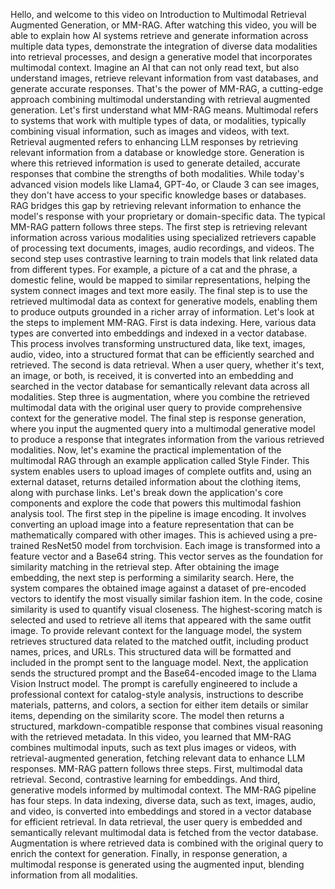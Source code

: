 Hello, and welcome to this video on Introduction to Multimodal Retrieval Augmented Generation, or MM-RAG. After watching this video, you will be able to explain how AI systems retrieve and generate information across multiple data types, demonstrate the integration of diverse data modalities into retrieval processes, and design a generative model that incorporates multimodal context. Imagine an AI that can not only read text, but also understand images, retrieve relevant information from vast databases, and generate accurate responses. That's the power of MM-RAG, a cutting-edge approach combining multimodal understanding with retrieval augmented generation. Let's first understand what MM-RAG means. Multimodal refers to systems that work with multiple types of data, or modalities, typically combining visual information, such as images and videos, with text. Retrieval augmented refers to enhancing LLM responses by retrieving relevant information from a database or knowledge store. Generation is where this retrieved information is used to generate detailed, accurate responses that combine the strengths of both modalities. While today's advanced vision models like Llama4, GPT-4o, or Claude 3 can see images, they don't have access to your specific knowledge bases or databases. RAG bridges this gap by retrieving relevant information to enhance the model's response with your proprietary or domain-specific data. The typical MM-RAG pattern follows three steps. The first step is retrieving relevant information across various modalities using specialized retrievers capable of processing text documents, images, audio recordings, and videos. The second step uses contrastive learning to train models that link related data from different types. For example, a picture of a cat and the phrase, a domestic feline, would be mapped to similar representations, helping the system connect images and text more easily. The final step is to use the retrieved multimodal data as context for generative models, enabling them to produce outputs grounded in a richer array of information. Let's look at the steps to implement MM-RAG. First is data indexing. Here, various data types are converted into embeddings and indexed in a vector database. This process involves transforming unstructured data, like text, images, audio, video, into a structured format that can be efficiently searched and retrieved. The second is data retrieval. When a user query, whether it's text, an image, or both, is received, it is converted into an embedding and searched in the vector database for semantically relevant data across all modalities. Step three is augmentation, where you combine the retrieved multimodal data with the original user query to provide comprehensive context for the generative model. The final step is response generation, where you input the augmented query into a multimodal generative model to produce a response that integrates information from the various retrieved modalities. Now, let's examine the practical implementation of the multimodal RAG through an example application called Style Finder. This system enables users to upload images of complete outfits and, using an external dataset, returns detailed information about the clothing items, along with purchase links. Let's break down the application's core components and explore the code that powers this multimodal fashion analysis tool. The first step in the pipeline is image encoding. It involves converting an upload image into a feature representation that can be mathematically compared with other images. This is achieved using a pre-trained ResNet50 model from torchvision. Each image is transformed into a feature vector and a Base64 string. This vector serves as the foundation for similarity matching in the retrieval step. After obtaining the image embedding, the next step is performing a similarity search. Here, the system compares the obtained image against a dataset of pre-encoded vectors to identify the most visually similar fashion item. In the code, cosine similarity is used to quantify visual closeness. The highest-scoring match is selected and used to retrieve all items that appeared with the same outfit image. To provide relevant context for the language model, the system retrieves structured data related to the matched outfit, including product names, prices, and URLs. This structured data will be formatted and included in the prompt sent to the language model. Next, the application sends the structured prompt and the Base64-encoded image to the Llama Vision Instruct model. The prompt is carefully engineered to include a professional context for catalog-style analysis, instructions to describe materials, patterns, and colors, a section for either item details or similar items, depending on the similarity score. The model then returns a structured, markdown-compatible response that combines visual reasoning with the retrieved metadata. In this video, you learned that MM-RAG combines multimodal inputs, such as text plus images or videos, with retrieval-augmented generation, fetching relevant data to enhance LLM responses. MM-RAG pattern follows three steps. First, multimodal data retrieval. Second, contrastive learning for embeddings. And third, generative models informed by multimodal context. The MM-RAG pipeline has four steps. In data indexing, diverse data, such as text, images, audio, and video, is converted into embeddings and stored in a vector database for efficient retrieval. In data retrieval, the user query is embedded and semantically relevant multimodal data is fetched from the vector database. Augmentation is where retrieved data is combined with the original query to enrich the context for generation. Finally, in response generation, a multimodal response is generated using the augmented input, blending information from all modalities.